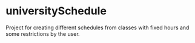 # universitySchedule
Project for creating different schedules from classes with fixed hours and some restrictions by the user.
